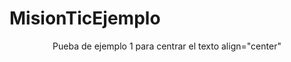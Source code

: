 # MisionTicEjemplo
<div align="center">
Pueba de ejemplo 1 para centrar el texto align="center"
</div>
